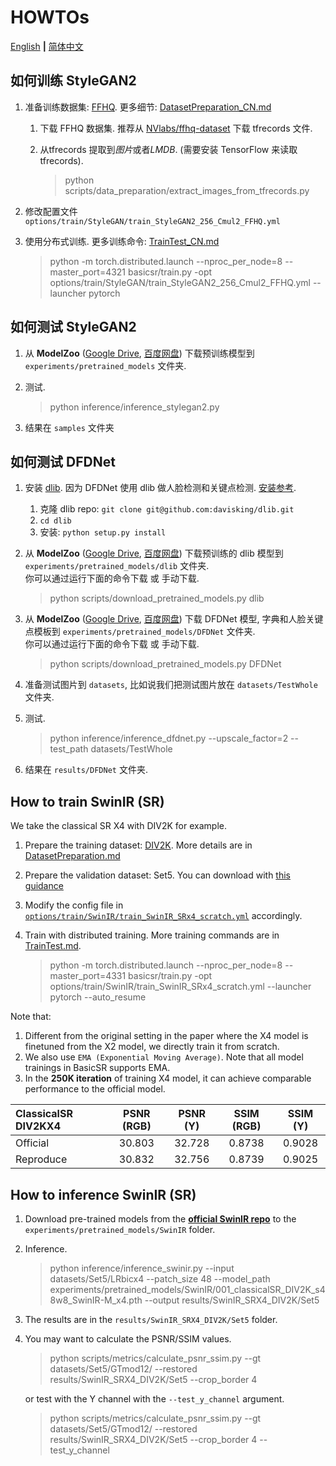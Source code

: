 # HOWTOs

[English](HOWTOs.md) **|** [简体中文](HOWTOs_CN.md)

## 如何训练 StyleGAN2

1. 准备训练数据集: [FFHQ](https://github.com/NVlabs/ffhq-dataset). 更多细节: [DatasetPreparation_CN.md](DatasetPreparation_CN.md#StyleGAN2)
    1. 下载 FFHQ 数据集. 推荐从 [NVlabs/ffhq-dataset](https://github.com/NVlabs/ffhq-dataset) 下载 tfrecords 文件.
    1. 从tfrecords 提取到*图片*或者*LMDB*. (需要安装 TensorFlow 来读取 tfrecords).

        > python scripts/data_preparation/extract_images_from_tfrecords.py

1. 修改配置文件 `options/train/StyleGAN/train_StyleGAN2_256_Cmul2_FFHQ.yml`
1. 使用分布式训练. 更多训练命令: [TrainTest_CN.md](TrainTest_CN.md)

    > python -m torch.distributed.launch --nproc_per_node=8 --master_port=4321 basicsr/train.py -opt options/train/StyleGAN/train_StyleGAN2_256_Cmul2_FFHQ.yml --launcher pytorch

## 如何测试 StyleGAN2

1. 从 **ModelZoo** ([Google Drive](https://drive.google.com/drive/folders/15DgDtfaLASQ3iAPJEVHQF49g9msexECG?usp=sharing), [百度网盘](https://pan.baidu.com/s/1R6Nc4v3cl79XPAiK0Toe7g)) 下载预训练模型到 `experiments/pretrained_models` 文件夹.
1. 测试.

    > python inference/inference_stylegan2.py

1. 结果在 `samples` 文件夹

## 如何测试 DFDNet

1. 安装 [dlib](http://dlib.net/). 因为 DFDNet 使用 dlib 做人脸检测和关键点检测. [安装参考](https://github.com/davisking/dlib).
    1. 克隆 dlib repo: `git clone git@github.com:davisking/dlib.git`
    1. `cd dlib`
    1. 安装: `python setup.py install`
2. 从 **ModelZoo** ([Google Drive](https://drive.google.com/drive/folders/15DgDtfaLASQ3iAPJEVHQF49g9msexECG?usp=sharing), [百度网盘](https://pan.baidu.com/s/1R6Nc4v3cl79XPAiK0Toe7g)) 下载预训练的 dlib 模型到 `experiments/pretrained_models/dlib` 文件夹.<br>
    你可以通过运行下面的命令下载 或 手动下载.

    > python scripts/download_pretrained_models.py dlib

3. 从 **ModelZoo** ([Google Drive](https://drive.google.com/drive/folders/15DgDtfaLASQ3iAPJEVHQF49g9msexECG?usp=sharing), [百度网盘](https://pan.baidu.com/s/1R6Nc4v3cl79XPAiK0Toe7g)) 下载 DFDNet 模型, 字典和人脸关键点模板到 `experiments/pretrained_models/DFDNet` 文件夹.<br>
     你可以通过运行下面的命令下载 或 手动下载.

    > python scripts/download_pretrained_models.py DFDNet

4. 准备测试图片到 `datasets`, 比如说我们把测试图片放在 `datasets/TestWhole` 文件夹.
5. 测试.

    >  python inference/inference_dfdnet.py --upscale_factor=2 --test_path datasets/TestWhole

6. 结果在 `results/DFDNet` 文件夹.

## How to train SwinIR (SR)

We take the classical SR X4 with DIV2K for example.

1. Prepare the training dataset: [DIV2K](https://data.vision.ee.ethz.ch/cvl/DIV2K/). More details are in [DatasetPreparation.md](DatasetPreparation.md#image-super-resolution)
1. Prepare the validation dataset: Set5. You can download with [this guidance](DatasetPreparation.md#common-image-sr-datasets)
1. Modify the config file in [`options/train/SwinIR/train_SwinIR_SRx4_scratch.yml`](../options/train/SwinIR/train_SwinIR_SRx4_scratch.yml) accordingly.
1. Train with distributed training. More training commands are in [TrainTest.md](TrainTest.md).

    > python -m torch.distributed.launch --nproc_per_node=8 --master_port=4331 basicsr/train.py -opt options/train/SwinIR/train_SwinIR_SRx4_scratch.yml --launcher pytorch  --auto_resume

Note that:

1. Different from the original setting in the paper where the X4 model is finetuned from the X2 model, we directly train it from scratch.
1. We also use `EMA (Exponential Moving Average)`. Note that all model trainings in BasicSR supports EMA.
1. In the **250K iteration** of training X4 model, it can achieve comparable performance to the official model.

|  ClassicalSR DIV2KX4 | PSNR (RGB) | PSNR (Y) | SSIM (RGB)  | SSIM (Y) |
| :--- | :---:        |     :---:      | :---: | :---:        |
|  Official  | 30.803 | 32.728 | 0.8738|0.9028 |
|  Reproduce |30.832  | 32.756 | 0.8739| 0.9025 |

## How to inference SwinIR (SR)

1. Download pre-trained models from the [**official SwinIR repo**](https://github.com/JingyunLiang/SwinIR/releases/tag/v0.0) to the `experiments/pretrained_models/SwinIR` folder.
1. Inference.

    > python inference/inference_swinir.py --input datasets/Set5/LRbicx4 --patch_size 48 --model_path experiments/pretrained_models/SwinIR/001_classicalSR_DIV2K_s48w8_SwinIR-M_x4.pth --output results/SwinIR_SRX4_DIV2K/Set5

1. The results are in the `results/SwinIR_SRX4_DIV2K/Set5` folder.
1. You may want to calculate the PSNR/SSIM values.

    > python scripts/metrics/calculate_psnr_ssim.py --gt datasets/Set5/GTmod12/ --restored results/SwinIR_SRX4_DIV2K/Set5 --crop_border 4

    or test with the Y channel with the `--test_y_channel` argument.

    > python scripts/metrics/calculate_psnr_ssim.py --gt datasets/Set5/GTmod12/ --restored results/SwinIR_SRX4_DIV2K/Set5 --crop_border 4  --test_y_channel
